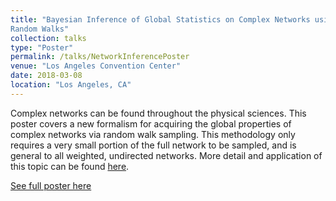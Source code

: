```yaml
---
title: "Bayesian Inference of Global Statistics on Complex Networks using
Random Walks"
collection: talks
type: "Poster"
permalink: /talks/NetworkInferencePoster
venue: "Los Angeles Convention Center"
date: 2018-03-08
location: "Los Angeles, CA"
---
```


Complex networks can be found throughout the physical sciences. This poster covers a new formalism for acquiring the 
global properties of complex networks via random walk sampling. This methodology only requires a very small portion 
of the full network to be sampled, and is general to all weighted, undirected networks. More detail and application
of this topic can be found [here](http://willowbk.github.io/files/RapidBayesianInferenceofGlobalNetworkStatisticsUsingRandomWalks.pdf).

[See full poster here](http://willowbk.github.io/files/NetworkStatisticsPoster.pdf)
